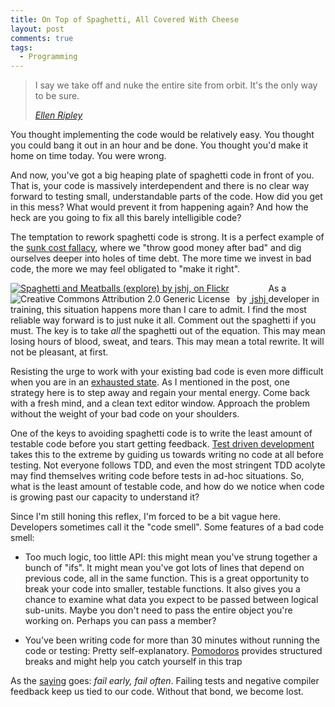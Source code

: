 ```yaml
---
title: On Top of Spaghetti, All Covered With Cheese
layout: post
comments: true
tags:
  - Programming
---
```

> I say we take off and nuke the entire site from orbit. It's the only way to be sure.
>
> <cite><a href="http://www.imdb.com/title/tt0090605/?ref_=sr_2">Ellen Ripley</a></cite>

You thought implementing the code would be relatively easy. You thought you could bang it out in an hour and be done. You thought you'd make it home on time today. You were wrong.

And now, you've got a big heaping plate of spaghetti code in front of you. That is, your code is massively interdependent and there is no clear way forward to testing small, understandable parts of the code. How did you get in this mess? What would prevent it from happening again? And how the heck are you going to fix all this barely intelligible code?
<span id="more"></span>

The temptation to rework spaghetti code is strong. It is a perfect example of the [sunk cost fallacy][1], where we "throw good money after bad" and dig ourselves deeper into holes of time debt. The more time we invest in bad code, the more we may feel obligated to "make it right".

<div style="float:left" about='http://farm2.static.flickr.com/1243/824608884_c02e6978bd_m.jpg'>
  <a href='http://www.flickr.com/photos/jshj/824608884/' target='_blank'><img xmlns:dct='http://purl.org/dc/terms/' href='http://purl.org/dc/dcmitype/StillImage' rel='dct:type' src='http://farm2.static.flickr.com/1243/824608884_c02e6978bd_m.jpg' alt='Spaghetti and Meatballs (explore) by jshj, on Flickr' title='Spaghetti and Meatballs (explore) by jshj, on Flickr' border='0' /></a><br /><a rel='license' href='http://creativecommons.org/licenses/by/2.0/' target='_blank'><img src='http://i.creativecommons.org/l/by/2.0/80x15.png' alt='Creative Commons Attribution 2.0 Generic License' title='Creative Commons Attribution 2.0 Generic License' border='0' align='left' /></a>&nbsp;&nbsp;by&nbsp;<a href='http://www.flickr.com/people/jshj/' target='_blank'>&nbsp;</a><a xmlns:cc='http://creativecommons.org/ns#' rel='cc:attributionURL' property='cc:attributionName' href='http://www.flickr.com/people/jshj/' target='_blank'>jshj</a><a href='http://www.imagecodr.org/' target='_blank'>&nbsp;</a>
</div>

As a developer in training, this situation happens more than I care to admit. I find the most reliable way forward is to just nuke it all. Comment out the spaghetti if you must. The key is to take *all* the spaghetti out of the equation. This may mean losing hours of blood, sweat, and tears. This may mean a total rewrite. It will not be pleasant, at first.

Resisting the urge to work with your existing bad code is even more difficult when you are in an [exhausted state][2]. As I mentioned in the post, one strategy here is to step away and regain your mental energy. Come back with a fresh mind, and a clean text editor window. Approach the problem without the weight of your bad code on your shoulders.

One of the keys to avoiding spaghetti code is to write the least amount of testable code before you start getting feedback. [Test driven development][3] takes this to the extreme by guiding us towards writing no code at all before testing. Not everyone follows TDD, and even the most stringent TDD acolyte may find themselves writing code before tests in ad-hoc situations. So, what is the least amount of testable code, and how do we notice when code is growing past our capacity to understand it?

Since I'm still honing this reflex, I'm forced to be a bit vague here. Developers sometimes call it the "code smell". Some features of a bad code smell:

*   Too much logic, too little API: this might mean you've strung together a bunch of "ifs". It might mean you've got lots of lines that depend on previous code, all in the same function. This is a great opportunity to break your code into smaller, testable functions. It also gives you a chance to examine what data you expect to be passed between logical sub-units. Maybe you don't need to pass the entire object you're working on. Perhaps you can pass a member?

*   You've been writing code for more than 30 minutes without running the code or testing: Pretty self-explanatory. [Pomodoros][4] provides structured breaks and might help you catch yourself in this trap

As the [saying][5] goes: <cite>fail early, fail often</cite>. Failing tests and negative compiler feedback keep us tied to our code. Without that bond, we become lost.

[1]: http://lesswrong.com/lw/at/sunk_cost_fallacy/
[2]: http://www.unlimited-code-works.com/2013/05/06/unexhaustion/
[3]: http://en.wikipedia.org/wiki/Test-driven_development
[4]: http://en.wikipedia.org/wiki/Pomodoro_Technique
[5]: http://www.codinghorror.com/blog/2006/05/fail-early-fail-often.html

